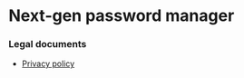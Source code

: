 # Next-gen password manager

### Legal documents
- [Privacy policy](https://github.com/lockwireapp/legal/blob/main/PRIVACY_POLICY.md)